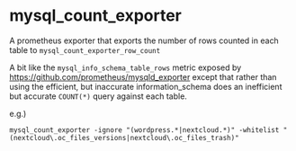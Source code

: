 # mysql_count_exporter

A prometheus exporter that exports the number of rows counted in each table
to `mysql_count_exporter_row_count`

A bit like the `mysql_info_schema_table_rows` metric exposed by https://github.com/prometheus/mysqld_exporter
except that rather than using the efficient, but inaccurate information_schema
does an inefficient but accurate `COUNT(*)` query against each table.

e.g.)

```
mysql_count_exporter -ignore "(wordpress.*|nextcloud.*)" -whitelist "(nextcloud\.oc_files_versions|nextcloud\.oc_files_trash)"
```